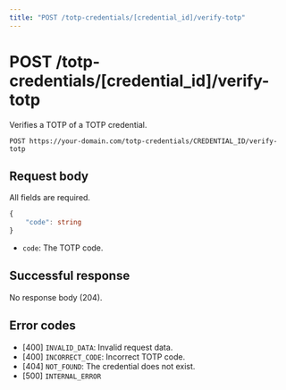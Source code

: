 ```yaml
---
title: "POST /totp-credentials/[credential_id]/verify-totp"
---
```


# POST /totp-credentials/[credential_id]/verify-totp

Verifies a TOTP of a TOTP credential.

```
POST https://your-domain.com/totp-credentials/CREDENTIAL_ID/verify-totp
```

## Request body

All fields are required.

```ts
{
    "code": string
}
```

- `code`: The TOTP code.

## Successful response

No response body (204).

## Error codes

- [400] `INVALID_DATA`: Invalid request data.
- [400] `INCORRECT_CODE`: Incorrect TOTP code.
- [404] `NOT_FOUND`: The credential does not exist.
- [500] `INTERNAL_ERROR`
